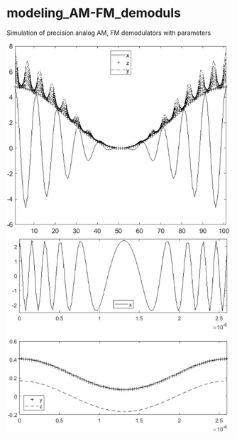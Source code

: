 # modeling_AM-FM_demoduls
Simulation of precision analog AM, FM demodulators with parameters

![output, input signals / time graph of AM demodulator](https://raw.githubusercontent.com/lion223/modeling_AM-FM_demoduls/master/am.jpg)
![output, input signals / time graph of FM demodulator](https://raw.githubusercontent.com/lion223/modeling_AM-FM_demoduls/master/fm.jpg)
